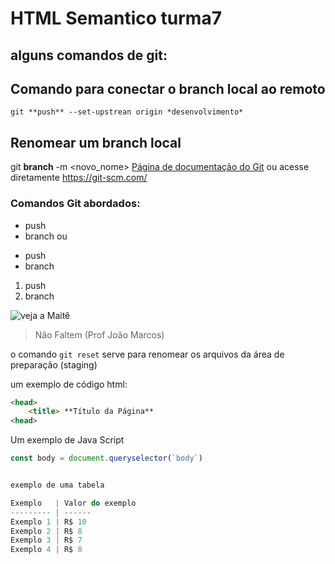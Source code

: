 # HTML Semantico **turma7**
## alguns comandos de git:
## Comando para conectar o branch local ao remoto 
```
git **push** --set-upstrean origin *desenvolvimento*
```
## Renomear um branch local
git **branch** -m <novo_nome>
[Página de documentação do Git](https://git-scm.com/) ou acesse diretamente  <https://git-scm.com/>

### Comandos Git abordados:
* push
* branch ou
- push
- branch 
1. push
2. branch

![veja a Maitê](https://www.ung.br/sites/ung.br/files/fields/imagemTopo/noticias/2019/02/cat-3062885_1920.jpg)

> Não Faltem
> (Prof João Marcos)


o comando `git reset` serve para renomear os arquivos da área de preparação (staging)

um exemplo de código html:
~~~html
<head>
    <title> **Título da Página**
<head>
~~~
Um exemplo de Java Script
~~~javascript
const body = document.queryselector(`body`)


exemplo de uma tabela

Exemplo   | Valor do exemplo
--------- | ------
Exemplo 1 | R$ 10
Exemplo 2 | R$ 8
Exemplo 3 | R$ 7
Exemplo 4 | R$ 8





